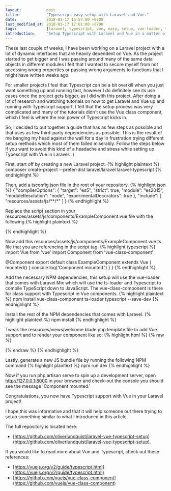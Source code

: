 ```yaml
---
layout:           post
title:            "Typescript easy setup with Laravel and Vue."
date:             2018-01-17 15:57:00 +0700
last_modified_at: 2018-01-17 17:01:00 +0700
tags:             [laravel, typescript, vue, easy, setup, vue-loader, ts-loader]
introduction:     "Setup Typescript with Laravel and Vue in a matter of minutes. After doing a lot of research on how to setup Typescript with Laravel and Vue I found what I believe is the simplest solution to get it up and running in no time."
---
```


These last couple of weeks, I have been working on a Laravel project with a lot of dynamic interfaces that are heavily dependent on Vue. As the project started to get bigger and I was passing around many of the same data objects in different modules I felt that I wanted to secure myself from not accessing wrong properties or passing wrong arguments to functions that I might have written weeks ago.

For smaller projects I feel that Typescript can be a bit overkill when you just want something up and running fast, however I do definitely see its use cases once the project gets bigger, as I did with this project. After doing a lot of research and watching tutorials on how to get Laravel and Vue up and running with Typescript support, I felt that the setup process was very complicated and many of the tutorials didn't use the Vue class component, which I feel is where the real power of Typescript kicks in.

So, I decided to put together a guide that has as few steps as possible and that uses as few third-party dependencies as possible. This is the result of me banging my head against the wall for a day in frustration trying different setup methods which most of them failed miserably. Follow the steps below if you want to avoid this kind of a headache and stress while setting up Typescript with Vue in Laravel. :)

First, start off by creating a new Laravel project.
{% highlight plaintext %}
composer create-project --prefer-dist laravel/laravel laravel-typescript
{% endhighlight %}

Then, add a tsconfig.json file in the root of your repository.
{% highlight json %}
{
    "compilerOptions": {
        "target": "es5",
        "strict": true,
        "module": "es2015",
        "moduleResolution": "node",
        "experimentalDecorators": true
    },
    "include": [
        "resources/assets/js/**/*"
    ]
}
{% endhighlight %}

Replace the script section in your resources/assets/js/components/ExampleComponent.vue file with the following
{% highlight plaintext %}
<script lang="ts" src="./ExampleComponent.vue.ts"></script>
{% endhighlight %}

Now add this resources/assets/js/components/ExampleComponent.vue.ts file that you are referencing in the script tag.
{% highlight typescript %}
import Vue from 'vue'
import Component from 'vue-class-component'

@Component
export default class ExampleComponent extends Vue {
    mounted() {
        console.log('Component mounted.')
    }
}
{% endhighlight %}

Add the necessary NPM dependencies, this setup will use the vue-loader that comes with Laravel Mix which will use the ts-loader and Typescript to compile TypeScript down to JavaScript. The vue-class-component is there for class support with Typescript in Vue components.
{% highlight plaintext %}
npm install vue-class-component ts-loader typescript --save-dev
{% endhighlight %}

Install the rest of the NPM dependencies that comes with Laravel.
{% highlight plaintext %}
npm install
{% endhighlight %}

Tweak the resources/views/welcome.blade.php template file to add Vue support and to render your component like so:
{% highlight html %}
{% raw %}
<!doctype html>
<html lang="{{ app()->getLocale() }}">
    <head>
        <meta charset="utf-8">
        <meta http-equiv="X-UA-Compatible" content="IE=edge">
        <meta name="viewport" content="width=device-width, initial-scale=1">
        <meta name="csrf-token" content="{{ csrf_token() }}">
        <link rel="stylesheet" href="{{ mix('/css/app.css') }}">
        <title>Laravel</title>
    </head>
    <body>
        <div id="app">
            <example-component></example-component>
        </div>
        <script src="{{ mix('/js/app.js') }}"></script>
    </body>
</html>
{% endraw %}
{% endhighlight %}

Lastly, generate a new JS bundle file by running the following NPM command
{% highlight plaintext %}
npm run dev
{% endhighlight %}

Now if you run php artisan serve to spin up a development server, open http://127.0.0.1:8000 in your browser and check-out the console you should see the message 'Component mounted.'

Congratulations, you now have Typescript support with Vue in your Laravel project!

I hope this was informative and that it will help someone out there trying to setup something similar to what I introduced in this article.

The full repository is located here:
- [https://github.com/oliverlundquist/laravel-vue-typescript-setup](https://github.com/oliverlundquist/laravel-vue-typescript-setup).

If you would like to read more about Vue and Typescript, check out these references:
- [https://vuejs.org/v2/guide/typescript.html](https://vuejs.org/v2/guide/typescript.html)
- [https://github.com/vuejs/vue-class-component](https://github.com/vuejs/vue-class-component)
